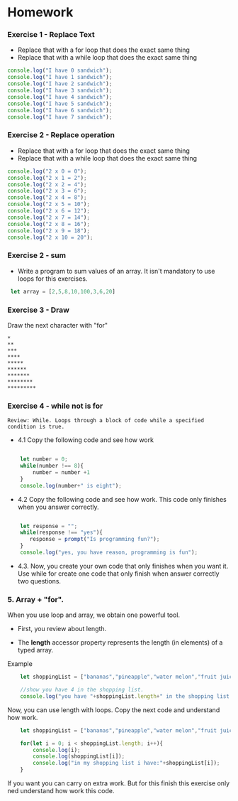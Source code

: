 # Homework

### Exercise 1 - Replace Text

- Replace that with a for loop that does the exact same thing
- Replace that with a while loop that does the exact same thing

```javascript
console.log("I have 0 sandwich");
console.log("I have 1 sandwich");
console.log("I have 2 sandwich");
console.log("I have 3 sandwich");
console.log("I have 4 sandwich");
console.log("I have 5 sandwich");
console.log("I have 6 sandwich");
console.log("I have 7 sandwich");
```


### Exercise 2 - Replace operation

- Replace that with a for loop that does the exact same thing
- Replace that with a while loop that does the exact same thing

```javascript
console.log("2 x 0 = 0");
console.log("2 x 1 = 2");
console.log("2 x 2 = 4");
console.log("2 x 3 = 6");
console.log("2 x 4 = 8");
console.log("2 x 5 = 10");
console.log("2 x 6 = 12");
console.log("2 x 7 = 14");
console.log("2 x 8 = 16");
console.log("2 x 9 = 18");
console.log("2 x 10 = 20");
```

### Exercise 2 - sum

 - Write a program to sum values of an array.
It isn't mandatory to use loops for this exercises.


```javascript
 let array = [2,5,8,10,100,3,6,20]
```

### Exercise 3 - Draw
Draw the next character with "for"
```
*
**
***
****
*****
******
*******
********
*********
```

### Exercise 4 - while not is for
    Review: While. Loops through a block of code while a specified condition is true.

- 4.1 Copy the following code and see how work
```javascript

    let number = 0;
    while(number !== 8){
        number = number +1
    }
    console.log(number+" is eight");
```


- 4.2 Copy the following code and see how work.
This code only finishes when you answer correctly.
```javascript

    let response = "";
    while(response !== "yes"){
       response = prompt("Is programming fun?");
    }
    console.log("yes, you have reason, programming is fun");
```

- 4.3. Now, you create your own code that only finishes when you want it.
Use while for create one code that only finish when answer correctly two
questions.


### 5. Array + "for".
 When you use loop and array, we obtain one powerful tool.

- First, you review about length.

- The **length** accessor property represents the length (in elements) of a typed array.

Example
```javascript
    let shoppingList = ["bananas","pineapple","water melon","fruit juice"];

    //show you have 4 in the shopping list.
    console.log("you have "+shoppingList.length+" in the shopping list.");
```

Now, you can use length with loops.
Copy the next code and understand how work.
```javascript
    let shoppingList = ["bananas","pineapple","water melon","fruit juice"];

    for(let i = 0; i < shoppingList.length; i++){
        console.log(i);
        console.log(shoppingList[i]);
        console.log("in my shopping list i have:"+shoppingList[i]);
    }

```

If you want you can carry on extra work. But for this finish this exercise only ned understand how
work this code.
